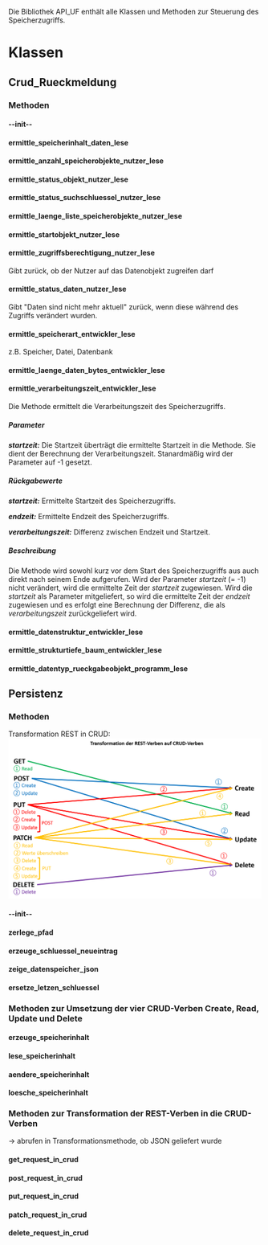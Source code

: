 Die Bibliothek API_UF enthält alle Klassen und Methoden zur Steuerung des Speicherzugriffs.

# Klassen

## Crud_Rueckmeldung

### Methoden

#### --init--

#### ermittle_speicherinhalt_daten_lese

#### ermittle_anzahl_speicherobjekte_nutzer_lese

#### ermittle_status_objekt_nutzer_lese

#### ermittle_status_suchschluessel_nutzer_lese

#### ermittle_laenge_liste_speicherobjekte_nutzer_lese

#### ermittle_startobjekt_nutzer_lese

#### ermittle_zugriffsberechtigung_nutzer_lese
Gibt zurück, ob der Nutzer auf das Datenobjekt zugreifen darf

#### ermittle_status_daten_nutzer_lese
Gibt "Daten sind nicht mehr aktuell" zurück, wenn diese während des Zugriffs verändert wurden.

#### ermittle_speicherart_entwickler_lese
z.B. Speicher, Datei, Datenbank

#### ermittle_laenge_daten_bytes_entwickler_lese

#### ermittle_verarbeitungszeit_entwickler_lese
Die Methode ermittelt die Verarbeitungszeit des Speicherzugriffs.
##### Parameter
***startzeit:*** Die Startzeit überträgt die ermittelte Startzeit in die Methode. Sie dient der Berechnung der Verarbeitungszeit. Stanardmäßig wird der Parameter auf -1 gesetzt.
##### Rückgabewerte
***startzeit:*** Ermittelte Startzeit des Speicherzugriffs.

***endzeit:*** Ermittelte Endzeit des Speicherzugriffs.

***verarbeitungszeit:*** Differenz zwischen Endzeit und Startzeit.
##### Beschreibung
Die Methode wird sowohl kurz vor dem Start des Speicherzugriffs aus auch direkt nach seinem Ende aufgerufen. Wird der Parameter *startzeit* (= -1) nicht verändert, wird die ermittelte Zeit der *startzeit* zugewiesen. 
Wird die *startzeit* als Parameter mitgeliefert, so wird die ermittelte Zeit der *endzeit* zugewiesen und es erfolgt eine Berechnung der Differenz, die als *verarbeitungszeit* zurückgeliefert wird.

#### ermittle_datenstruktur_entwickler_lese

#### ermittle_strukturtiefe_baum_entwickler_lese

#### ermittle_datentyp_rueckgabeobjekt_programm_lese


## Persistenz

### Methoden


Transformation REST in CRUD: ![Uebertragung REST zu CRUD](https://github.com/StefSchneider/Unternehmensfaehigkeiten/blob/master/Dokumentation/Grafik_Uebertragung_REST_ZU_CRUD.png)


#### --init--

#### zerlege_pfad

#### erzeuge_schluessel_neueintrag

#### zeige_datenspeicher_json

#### ersetze_letzen_schluessel

### Methoden zur Umsetzung der vier CRUD-Verben Create, Read, Update und Delete

#### erzeuge_speicherinhalt

#### lese_speicherinhalt

#### aendere_speicherinhalt

#### loesche_speicherinhalt

### Methoden zur Transformation der REST-Verben in die CRUD-Verben
-> abrufen in Transformationsmethode, ob JSON geliefert wurde

#### get_request_in_crud

#### post_request_in_crud

#### put_request_in_crud

#### patch_request_in_crud

#### delete_request_in_crud



